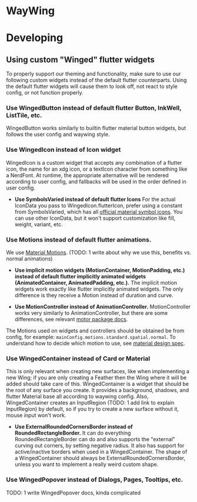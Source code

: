 # WayWing

# Developing

## Using custom "Winged" flutter widgets

To properly support our theming and functionality, make sure to use our following custom widgets instead of the default flutter counterparts. Using the default flutter widgets will cause them to look off, not react to style config, or not function properly.

### Use WingedButton instead of default flutter Button, InkWell, ListTile, etc.

WingedButton works similarly to builtin flutter material button widgets, but follows the user config and waywing style.

### Use WingedIcon instead of Icon widget

WingedIcon is a custom widget that accepts any combination of a flutter icon, the name for an xdg icon, or a textIcon character from something like a NerdFont. At runtime, the appropriate alternative will be rendered according to user config, and fallbacks will be used in the order defined in user config.

- **Use SymbolsVaried instead of default flutter Icons**
For the actual IconData you pass to WingedIcon.flutterIcon, prefer using a constant from SymbolsVaried, which has all [official material symbol icons](https://fonts.google.com/icons). You can use other IconData, but it won't support customization like fill, weight, variant, etc.

### Use Motions instead of default flutter animations.

We use [Material Motions](https://pub.dev/packages/motor). (TODO: 1 write about why we use this, benefits vs. normal animations)

- **Use implicit motion widgets (MotionContainer, MotionPadding, etc.) instead of default flutter implicitly animated widgets (AnimatedContainer, AnimatedPadding, etc.).**
The implicit motion widgets work exactly like flutter implicitly animated widgets. The only difference is they receive a Motion instead of duration and curve.

- **Use MotionController instead of AnimationController.**
MotionController works very similarly to AnimationController, but there are some differences, see relevant [motor package docs](https://pub.dev/packages/motor#low-level-motion-control).

The Motions used on widgets and controllers should be obtained be from config, for example: `mainConfig.motions.standard.spatial.normal`. To understand how to decide which motion to use, see [material design spec](https://m3.material.io/styles/motion/overview/how-it-works#91dfe12e-1e79-4417-a27e-33049358b149).

### Use WingedContainer instead of Card or Material

This is only relevant when creating new surfaces, like when implementing a new Wing; if you are only creating a Feather then the Wing where it will be added should take care of this. WingedContainer is a widget that should be the root of any surface you create. It provides a background, shadows, and flutter Material base all according to waywing config. Also, WingedContainer creates an InputRegion (TODO: 1 add link to explain InputRegion) by default, so if you try to create a new surface without it, mouse input won't work.

- **Use ExternalRoundedCornersBorder instead of RoundedRectangleBorder.** It can do everything RoundedRectangleBorder can do
and also supports the "external" curving out corners, by setting negative radius. It also has support for active/inactive 
borders when used in a WingedContainer. The shape of a WingedContainer should always be ExternalRoundedCornersBorder, unless
you want to implement a really weird custom shape.

### Use WingedPopover instead of Dialogs, Pages, Tooltips, etc.

TODO: 1 write WingedPopover docs, kinda complicated

